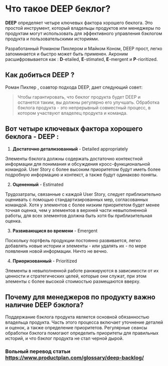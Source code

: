 # Что такое DEEP беклог?



**DEEP** определяет четыре ключевых фактора хорошего беклога. Это простой инструмент, который владельцы продуктов или менеджеры по продуктам могут 
использовать для эффективного управления бэклогом продукта и пользовательскими историями.

Разработанный Романом Пихлером и Майком Коном, DEEP прост, легко запоминается и быстро может быть применен. 
Акроним расшифровывается как : **D**-etailed, **E**-stimated, **E**-mergent и **P**-rioritized.


## Как добиться DEEP ?

Роман Пихлер , соавтор подхода DEEP, дает следующий совет:

> Чтобы гарантировать, что беклог продукта будет DEEP и останется таким, вы должны регулярно его улучшать. 
> Обработка бэклога продукта - это непрерывный совместный процесс, в котором участвуют владелец продукта и команда.


## Вот четыре ключевых фактора хорошего беклога - DEEP :

1. **Достаточно детализованный** - Detailed appropriately

Элементы бэклога должны содержать достаточно контекстной информации для понимания и обсуждения кросс-функциональной командой. 
User Story с более высоким приоритетом будут иметь более подробную информацию и контекст, а также будут одинаково поняты.

2. **Оцененный** - Estimated

Трудозатраты, связанные с каждой User Story, следует приблизительно оценивать с помощью стандартизированных мер, согласованных командой. 
Хотя у элементов с более низким приоритетом будет менее точная оценка, чем у элементов в верхней части невыполненной работы,
для всех элементов должна быть хотя бы приблизительная оценка.

3. **Развивающися во времени** - Emergent

Поскольку портфель продукции постоянно развивается, легко добавлять новые истории и элементы - или удалять их - по мере появления новой информации.
Ничто не вечно.

4. **Приоризованный** - Prioritized

Элементы в невыполненной работе ранжируются в зависимости от их ценности и стратегических целей, которые они служат, при этом элементы 
с более высокой стоимостью размещаются вверху.



## Почему для менеджеров по продукту важно наличие DEEP бэклога?

Поддержание бэклога продукта является основной обязанностью владельца продукта. 
Часть этого процесса включает уточнение деталей и оценок, а также определение приоритетов.
Регулярные сеансы обработки бэклога помогают определить приоритеты для правильных историй, и что бэклог продукта не стал черной дырой.



### Вольный перевод статьи https://www.productplan.com/glossary/deep-backlog/


